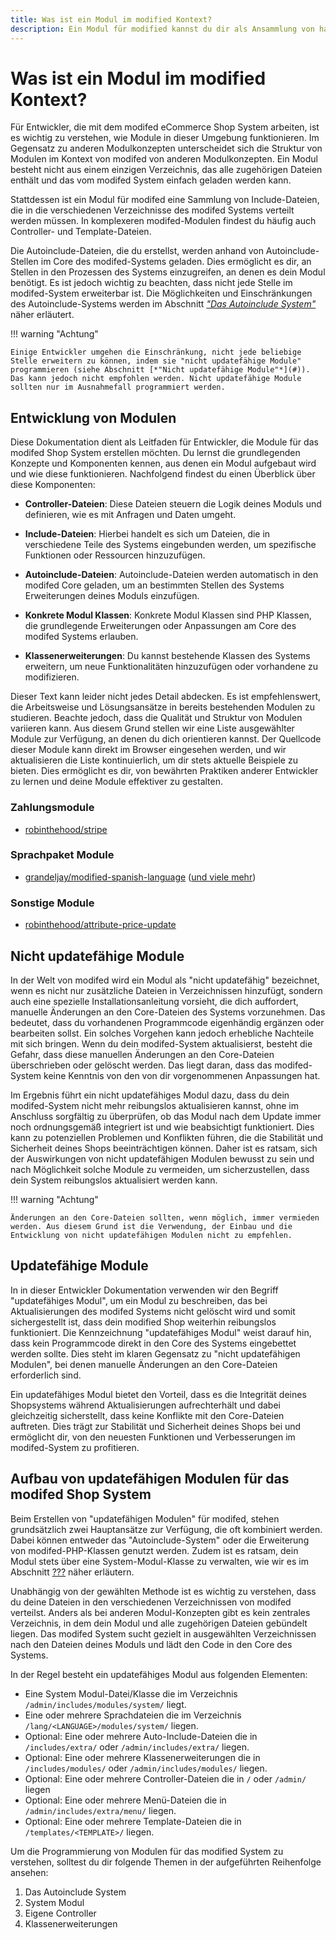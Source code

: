 ```yaml
---
title: Was ist ein Modul im modified Kontext?
description: Ein Modul für modified kannst du dir als Ansammlung von hauptsächlich Include-Dateien vorstellen, die du in die unterschiedlichen Verzeichnisse des modified Systems verteilen musst.
---
```


# Was ist ein Modul im modified Kontext?

Für Entwickler, die mit dem modifed eCommerce Shop System arbeiten, ist es wichtig zu verstehen, wie Module in dieser Umgebung funktionieren. Im Gegensatz zu anderen Modulkonzepten unterscheidet sich die Struktur von Modulen im Kontext von modifed von anderen Modulkonzepten. Ein Modul besteht nicht aus einem einzigen Verzeichnis, das alle zugehörigen Dateien enthält und das vom modifed System einfach geladen werden kann.

Stattdessen ist ein Modul für modifed eine Sammlung von Include-Dateien, die in die verschiedenen Verzeichnisse des modifed Systems verteilt werden müssen. In komplexeren modifed-Modulen findest du häufig auch Controller- und Template-Dateien.

Die Autoinclude-Dateien, die du erstellst, werden anhand von Autoinclude-Stellen im Core des modifed-Systems geladen. Dies ermöglicht es dir, an Stellen in den Prozessen des Systems einzugreifen, an denen es dein Modul benötigt. Es ist jedoch wichtig zu beachten, dass nicht jede Stelle im modifed-System erweiterbar ist. Die Möglichkeiten und Einschränkungen des Autoinclude-Systems werden im Abschnitt [_"Das Autoinclude System"_](#) näher erläutert.

!!! warning "Achtung"

    Einige Entwickler umgehen die Einschränkung, nicht jede beliebige Stelle erweitern zu können, indem sie "nicht updatefähige Module" programmieren (siehe Abschnitt [*"Nicht updatefähige Module"*](#)). Das kann jedoch nicht empfohlen werden. Nicht updatefähige Module sollten nur im Ausnahmefall programmiert werden.

## Entwicklung von Modulen

Diese Dokumentation dient als Leitfaden für Entwickler, die Module für das modifed Shop System erstellen möchten. Du lernst die grundlegenden Konzepte und Komponenten kennen, aus denen ein Modul aufgebaut wird und wie diese funktionieren. Nachfolgend findest du einen Überblick über diese Komponenten:

- **Controller-Dateien**: Diese Dateien steuern die Logik deines Moduls und definieren, wie es mit Anfragen und Daten umgeht.

- **Include-Dateien**: Hierbei handelt es sich um Dateien, die in verschiedene Teile des Systems eingebunden werden, um spezifische Funktionen oder Ressourcen hinzuzufügen.

- **Autoinclude-Dateien**: Autoinclude-Dateien werden automatisch in den modifed Core geladen, um an bestimmten Stellen des Systems Erweiterungen deines Moduls einzufügen.

- **Konkrete Modul Klassen**: Konkrete Modul Klassen sind PHP Klassen, die grundlegende Erweiterungen oder Anpassungen am Core des modifed Systems erlauben.

- **Klassenerweiterungen**: Du kannst bestehende Klassen des Systems erweitern, um neue Funktionalitäten hinzuzufügen oder vorhandene zu modifizieren.

Dieser Text kann leider nicht jedes Detail abdecken. Es ist empfehlenswert, die Arbeitsweise und Lösungsansätze in bereits bestehenden Modulen zu studieren. Beachte jedoch, dass die Qualität und Struktur von Modulen variieren kann. Aus diesem Grund stellen wir eine Liste ausgewählter Module zur Verfügung, an denen du dich orientieren kannst. Der Quellcode dieser Module kann direkt im Browser eingesehen werden, und wir aktualisieren die Liste kontinuierlich, um dir stets aktuelle Beispiele zu bieten. Dies ermöglicht es dir, von bewährten Praktiken anderer Entwickler zu lernen und deine Module effektiver zu gestalten.

### Zahlungsmodule
- [robinthehood/stripe](https://github.com/RobinTheHood/modified-stripe)

### Sprachpaket Module
- [grandeljay/modified-spanish-language](https://github.com/grandeljay/modified-spanish-language) ([und viele mehr](https://github.com/grandeljay?tab=repositories&q=modified-shop&type=source&language=php))

### Sonstige Module
- [robinthehood/attribute-price-update](https://github.com/RobinTheHood/attribute-price-update)

## Nicht updatefähige Module

In der Welt von modifed wird ein Modul als "nicht updatefähig" bezeichnet, wenn es nicht nur zusätzliche Dateien in Verzeichnissen hinzufügt, sondern auch eine spezielle Installationsanleitung vorsieht, die dich auffordert, manuelle Änderungen an den Core-Dateien des Systems vorzunehmen. Das bedeutet, dass du vorhandenen Programmcode eigenhändig ergänzen oder bearbeiten sollst. Ein solches Vorgehen kann jedoch erhebliche Nachteile mit sich bringen. Wenn du dein modifed-System aktualisierst, besteht die Gefahr, dass diese manuellen Änderungen an den Core-Dateien überschrieben oder gelöscht werden. Das liegt daran, dass das modifed-System keine Kenntnis von den von dir vorgenommenen Anpassungen hat.

Im Ergebnis führt ein nicht updatefähiges Modul dazu, dass du dein modifed-System nicht mehr reibungslos aktualisieren kannst, ohne im Anschluss sorgfältig zu überprüfen, ob das Modul nach dem Update immer noch ordnungsgemäß integriert ist und wie beabsichtigt funktioniert. Dies kann zu potenziellen Problemen und Konflikten führen, die die Stabilität und Sicherheit deines Shops beeinträchtigen können. Daher ist es ratsam, sich der Auswirkungen von nicht updatefähigen Modulen bewusst zu sein und nach Möglichkeit solche Module zu vermeiden, um sicherzustellen, dass dein System reibungslos aktualisiert werden kann.

!!! warning "Achtung"

    Änderungen an den Core-Dateien sollten, wenn möglich, immer vermieden werden. Aus diesem Grund ist die Verwendung, der Einbau und die Entwicklung von nicht updatefähigen Modulen nicht zu empfehlen.

## Updatefähige Module

In in dieser Entwickler Dokumentation verwenden wir den Begriff "updatefähiges Modul", um ein Modul zu beschreiben, das bei Aktualisierungen des modifed Systems nicht gelöscht wird und somit sichergestellt ist, dass dein modified Shop weiterhin reibungslos funktioniert. Die Kennzeichnung "updatefähiges Modul" weist darauf hin, dass kein Programmcode direkt in den Core des Systems eingebettet werden sollte. Dies steht im klaren Gegensatz zu "nicht updatefähigen Modulen", bei denen manuelle Änderungen an den Core-Dateien erforderlich sind.

Ein updatefähiges Modul bietet den Vorteil, dass es die Integrität deines Shopsystems während Aktualisierungen aufrechterhält und dabei gleichzeitig sicherstellt, dass keine Konflikte mit den Core-Dateien auftreten. Dies trägt zur Stabilität und Sicherheit deines Shops bei und ermöglicht dir, von den neuesten Funktionen und Verbesserungen im modifed-System zu profitieren.

## Aufbau von updatefähigen Modulen für das modifed Shop System

Beim Erstellen von "updatefähigen Modulen" für modifed, stehen grundsätzlich zwei Hauptansätze zur Verfügung, die oft kombiniert werden. Dabei können entweder das "Autoinclude-System" oder die Erweiterung von modifed-PHP-Klassen genutzt werden. Zudem ist es ratsam, dein Modul stets über eine System-Modul-Klasse zu verwalten, wie wir es im Abschnitt [???](#) näher erläutern.

Unabhängig von der gewählten Methode ist es wichtig zu verstehen, dass du deine Dateien in den verschiedenen Verzeichnissen von modifed verteilst. Anders als bei anderen Modul-Konzepten gibt es kein zentrales Verzeichnis, in dem dein Modul und alle zugehörigen Dateien gebündelt liegen. Das modifed System sucht gezielt in ausgewählten Verzeichnissen nach den Dateien deines Moduls und lädt den Code in den Core des Systems.

In der Regel besteht ein updatefähiges Modul aus folgenden Elementen:

-   Eine System Modul-Datei/Klasse die im Verzeichnis `/admin/includes/modules/system/` liegt.
-   Eine oder mehrere Sprachdateien die im Verzeichnis `/lang/<LANGUAGE>/modules/system/` liegen.
-   Optional: Eine oder mehrere Auto-Include-Dateien die in `/includes/extra/` oder `/admin/includes/extra/` liegen.
-   Optional: Eine oder mehrere Klassenerweiterungen die in `/includes/modules/` oder `/admin/includes/modules/` liegen.
-   Optional: Eine oder mehrere Controller-Dateien die in `/` oder `/admin/` liegen
-   Optional: Eine oder mehrere Menü-Dateien die in `/admin/includes/extra/menu/` liegen.
-   Optional: Eine oder mehrere Template-Dateien die in `/templates/<TEMPLATE>/` liegen.

Um die Programmierung von Modulen für das modified System zu verstehen, solltest du dir folgende Themen in der aufgeführten Reihenfolge ansehen:

1. Das Autoinclude System
1. System Modul
1. Eigene Controller
1. Klassenerweiterungen
